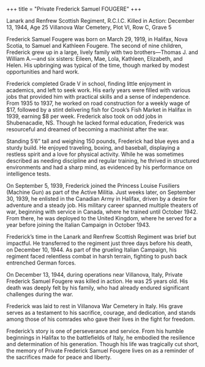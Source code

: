+++
title = "Private Frederick Samuel FOUGERE"
+++

Lanark and Renfrew Scottish Regiment, R.C.I.C.
Killed in Action: December 13, 1944, Age 25
Villanova War Cemetery, Plot VI, Row C, Grave 5

Frederick Samuel Fougere was born on March 29, 1919, in Halifax, Nova Scotia, to Samuel and Kathleen Fougere. The second of nine children, Frederick grew up in a large, lively family with two brothers—Thomas J. and William A.—and six sisters: Eileen, Mae, Lola, Kathleen, Elizabeth, and Helen. His upbringing was typical of the time, though marked by modest opportunities and hard work.

Frederick completed Grade V in school, finding little enjoyment in academics, and left to seek work. His early years were filled with various jobs that provided him with practical skills and a sense of independence. From 1935 to 1937, he worked on road construction for a weekly wage of $17, followed by a stint delivering fish for Crook’s Fish Market in Halifax in 1939, earning $8 per week. Frederick also took on odd jobs in Shubenacadie, NS. Though he lacked formal education, Frederick was resourceful and dreamed of becoming a machinist after the war.

Standing 5’6” tall and weighing 150 pounds, Frederick had blue eyes and a sturdy build. He enjoyed traveling, boxing, and baseball, displaying a restless spirit and a love for physical activity. While he was sometimes described as needing discipline and regular training, he thrived in structured environments and had a sharp mind, as evidenced by his performance on intelligence tests.

On September 5, 1939, Frederick joined the Princess Louise Fusiliers (Machine Gun) as part of the Active Militia. Just weeks later, on September 30, 1939, he enlisted in the Canadian Army in Halifax, driven by a desire for adventure and a steady job. His military career spanned multiple theaters of war, beginning with service in Canada, where he trained until October 1942. From there, he was deployed to the United Kingdom, where he served for a year before joining the Italian Campaign in October 1943.

Frederick’s time in the Lanark and Renfrew Scottish Regiment was brief but impactful. He transferred to the regiment just three days before his death, on December 10, 1944. As part of the grueling Italian Campaign, his regiment faced relentless combat in harsh terrain, fighting to push back entrenched German forces.

On December 13, 1944, during operations near Villanova, Italy, Private Frederick Samuel Fougere was killed in action. 
He was 25 years old. His death was deeply felt by his family, who had already endured significant challenges during the war.

Frederick was laid to rest in Villanova War Cemetery in Italy. His grave serves as a testament to his sacrifice, courage, and dedication, and stands among those of his comrades who gave their lives in the fight for freedom.

Frederick’s story is one of perseverance and service. From his humble beginnings in Halifax to the battlefields of Italy, he embodied the resilience and determination of his generation. 
Though his life was tragically cut short, the memory of Private Frederick Samuel Fougere lives on as a reminder of the sacrifices made for peace and liberty.
